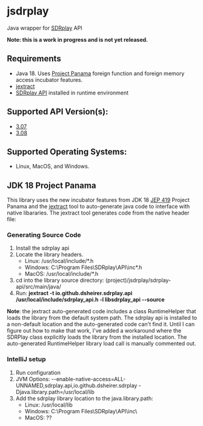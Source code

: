 # jsdrplay
Java wrapper for [SDRplay](https://www.sdrplay.com/) API

**Note: this is a work in progress and is not yet released.**

## Requirements
* Java 18.  Uses [Project Panama](https://openjdk.java.net/projects/panama/) foreign function and foreign memory access 
  incubator features.
* [jextract](https://github.com/openjdk/panama-foreign/blob/foreign-jextract/doc/panama_jextract.md)
* [SDRplay API](https://www.sdrplay.com/start-here/) installed in runtime environment

## Supported API Version(s): 
* [3.07](https://www.sdrplay.com/docs/SDRplay_API_Specification_v3.07.pdf)
* [3.08](https://www.sdrplay.com/docs/SDRplay_API_Specification_v3.08.pdf)

## Supported Operating Systems:
* Linux, MacOS, and Windows.

## JDK 18 Project Panama

This library uses the new incubator features from JDK 18 [JEP 419](https://openjdk.java.net/jeps/419) Project Panama 
and the [jextract](https://github.com/openjdk/panama-foreign/blob/foreign-jextract/doc/panama_jextract.md) tool to auto-generate java code to interface with native libararies.  The jextract tool generates 
code from the native header file:

### Generating Source Code
1. Install the sdrplay api
2. Locate the library headers.
   * Linux: /usr/local/include/*.h
   * Windows: C:\Program Files\SDRplay\API\inc\*.h
   * MacOS: /usr/local/include/*.h
3. cd into the library source directory: (project)/jsdrplay/sdrplay-api/src/main/java/
4. Run: **jextract -t io.github.dsheirer.sdrplay.api /usr/local/include/sdrplay_api.h -l libsdrplay_api --source**

**Note**: the jextract auto-generated code includes a class RuntimeHelper that loads the library from the default system
path.  The sdrplay api is installed to a non-default location and the auto-generated code can't find it.  Until I 
can figure out how to make that work, I've added a workaround where the SDRPlay class explicitly loads the library
from the installed location.  The auto-generated RuntimeHelper library load call is manually commented out.

### IntelliJ setup
1. Run configuration
2. JVM Options: --enable-native-access=ALL-UNNAMED,sdrplay.api,io.github.dsheirer.sdrplay -Djava.library.path=/usr/local/lib
3. Add the sdrplay library location to the java.library.path:
   * Linux: /usr/local/lib
   * Windows: C:\Program Files\SDRplay\API\inc\
   * MacOS: ??

